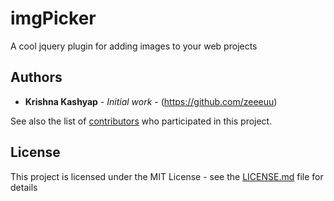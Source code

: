 # imgPicker
A cool jquery plugin for adding images to your web projects

 
## Authors

* **Krishna Kashyap** - *Initial work* - (https://github.com/zeeeuu)

See also the list of [contributors](https://github.com/your/project/contributors) who participated in this project.

## License

This project is licensed under the MIT License - see the [LICENSE.md](LICENSE.md) file for details

